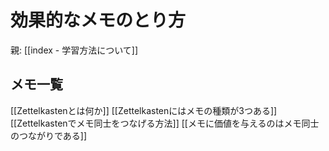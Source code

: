 # 効果的なメモのとり方

親: [[index - 学習方法について]]

## メモ一覧

[[Zettelkastenとは何か]]
[[Zettelkastenにはメモの種類が3つある]]
[[Zettelkastenでメモ同士をつなげる方法]]
[[メモに価値を与えるのはメモ同士のつながりである]]